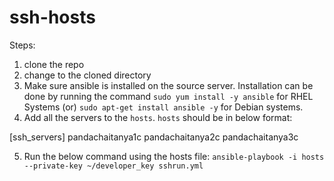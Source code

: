 # ssh-hosts
Steps:
1. clone the repo
2. change to the cloned directory
3. Make sure ansible is installed on the source server. Installation can be done by running the  command
`sudo yum install -y ansible` for RHEL Systems (or) `sudo apt-get install ansible -y` for Debian systems.  
4. Add all the servers to the `hosts`. `hosts` should be in below format:

[ssh_servers]
pandachaitanya1c
pandachaitanya2c
pandachaitanya3c

5. Run the below command using the hosts file: 
`ansible-playbook -i hosts --private-key ~/developer_key sshrun.yml`
